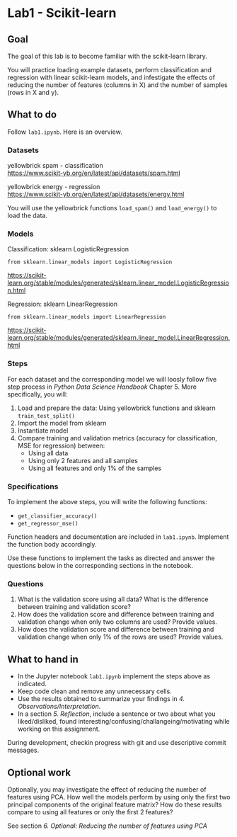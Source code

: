 # Lab1 - Scikit-learn

## Goal

The goal of this lab is to become familiar with the scikit-learn library.

You will practice loading example datasets, perform classification and regression with linear scikit-learn models, and infestigate the effects of reducing the number of features (columns in X) and the number of samples (rows in X and y).

## What to do

Follow `lab1.ipynb`. Here is an overview.

### Datasets
yellowbrick spam - classification  
https://www.scikit-yb.org/en/latest/api/datasets/spam.html

yellowbrick energy - regression  
https://www.scikit-yb.org/en/latest/api/datasets/energy.html

You will use the yellowbrick functions `load_spam()` and `load_energy()` to load the data.

### Models
Classification: sklearn LogisticRegression

`from sklearn.linear_models import LogisticRegression` 

https://scikit-learn.org/stable/modules/generated/sklearn.linear_model.LogisticRegression.html


Regression: sklearn LinearRegression 

`from sklearn.linear_models import LinearRegression`

https://scikit-learn.org/stable/modules/generated/sklearn.linear_model.LinearRegression.html


### Steps

For each dataset and the corresponding model we will loosly follow five step process in _Python Data Science Handbook_ Chapter 5. More specifically, you will:

1. Load and prepare the data: Using yellowbrick functions and sklearn `train_test_split()`
1. Import the model from sklearn
1. Instantiate model
1. Compare training and validation metrics (accuracy for classification, MSE for regression) between:
    - Using all data
    - Using only 2 features and all samples
    - Using all features and only 1% of the samples

### Specifications
To implement the above steps, you will write the following functions: 
- `get_classifier_accuracy()`
- `get_regressor_mse()`

Function headers and documentation are included in `lab1.ipynb`. Implement the function body accordingly.

Use these functions to implement the tasks as directed and answer the questions below in the corresponding sections in the notebook.

### Questions
1. What is the validation score using all data? What is the difference between training and validation score?
1. How does the validation score and difference between training and validation change when only two columns are used? Provide values.
1. How does the validation score and difference between training and validation change when only 1% of the rows are used? Provide values.

## What to hand in
- In the Jupyter notebook `lab1.ipynb` implement the steps above as indicated. 
- Keep code clean and remove any unnecessary cells. 
- Use the results obtained to summarize your findings in *4. Observations/Interpretation*. 
- In a section *5. Reflection*, include a sentence or two about what you liked/disliked, found interesting/confusing/challangeing/motivating while working on this assignment.

During development, checkin progress with git and use descriptive commit messages.

## Optional work
Optionally, you may investigate the effect of reducing the number of features using PCA.
How well the models perform by using only the first two principal components of the original feature matrix? How do these results compare to using all features or only the first 2 features?

See section *6. Optional: Reducing the number of features using PCA*
